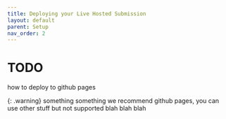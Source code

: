 ```yaml
---
title: Deploying your Live Hosted Submission
layout: default
parent: Setup
nav_order: 2
---
```


# TODO

how to deploy to github pages

{: .warning}
something something we recommend github pages, you can use other stuff but not supported blah blah blah